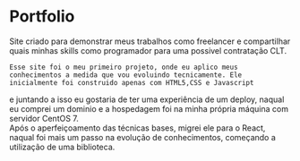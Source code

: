 # Portfolio
Site criado para demonstrar meus trabalhos como freelancer e compartilhar quais minhas skills como programador para uma possivel contratação CLT.

    Esse site foi o meu primeiro projeto, onde eu aplico meus conhecimentos a medida que vou evoluindo tecnicamente. Ele inicialmente foi construido apenas com HTML5,CSS e Javascript
e juntando a isso eu gostaria de ter uma experiência de um deploy, naqual eu comprei um dominio e a hospedagem foi na minha própria máquina com servidor CentOS 7.  
    Após o aperfeiçoamento das técnicas bases, migrei ele para o React, naqual foi mais um passo na evolução de conhecimentos, começando a utilização de uma biblioteca.
